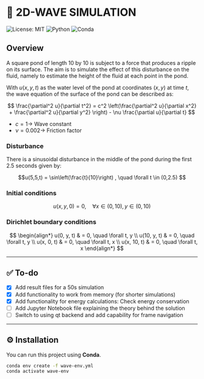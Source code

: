 # 🌊 2D-WAVE SIMULATION

![License: MIT](https://img.shields.io/badge/License-MIT-yellow.svg) ![Python](https://img.shields.io/badge/python-3.13-blue.svg) ![Conda](https://img.shields.io/badge/conda-ready-brightgreen.svg)

## Overview

A square pond of length 10 by 10 is subject to a force that produces a ripple on its surface. The aim is to simulate the effect of this disturbance on the fluid, namely to estimate the height of the fluid at each point in the pond.

With $u(x, y, t)$ as the water level of the pond at coordinates $(x, y)$ at time $t$, the wave equation of the surface of the pond can be described as:

$$
\frac{\partial^2 u}{\partial t^2} = c^2 \left(\frac{\partial^2 u}{\partial x^2} +
\frac{\partial^2 u}{\partial y^2} \right) - \nu \frac{\partial u}{\partial t}
$$

- $c = 1 \rightarrow$ Wave constant
- $\nu = 0.002 \rightarrow$ Friction factor

### Disturbance

There is a sinusoidal disturbance in the middle of the pond during the first 2.5 seconds given by:

$$u(5,5,t) = \sin\left(\frac{t}{10}\right) , \quad \forall t \in (0,2.5) $$

### Initial conditions

$$u(x, y, 0) = 0, \quad \forall x \in (0, 10), y \in (0, 10)$$

### Dirichlet boundary conditions

$$
\begin{align*}
    u(0, y, t) &  = 0, \quad \forall t, y \\
    u(10, y, t) & = 0, \quad \forall t, y \\
    u(x, 0, t) &  = 0, \quad \forall t, x \\
    u(x, 10, t) & = 0, \quad \forall t, x
\end{align*}
$$

---

## ✅ To-do

- [x] Add result files for a 50s simulation
- [x] Add functionality to work from memory (for shorter simulations)
- [x] Add functionality for energy calculations: Check energy conservation
- [ ] Add Jupyter Notebook file explaining the theory behind the solution
- [ ] Switch to using qt backend and add capability for frame navigation

---

## ⚙️ Installation

You can run this project using **Conda**.

```bash
conda env create -f wave-env.yml
conda activate wave-env
```
